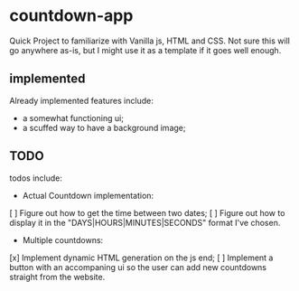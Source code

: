# countdown-app
Quick Project to familiarize with Vanilla js, HTML and CSS. Not sure this will go anywhere as-is, but I might use it as a template if it goes well enough.

## implemented
Already implemented features include: 
 - a somewhat functioning ui; 
 - a scuffed way to have a background image;

## TODO

todos include: 

 - Actual Countdown implementation: 

 [ ] Figure out how to get the time between two dates;
 [ ] Figure out how to display it in the "DAYS|HOURS|MINUTES|SECONDS" format I've chosen.

 - Multiple countdowns:

 [x] Implement dynamic HTML generation on the js end;
 [ ] Implement a button with an accompaning ui so the user can add new countdowns straight from the website.